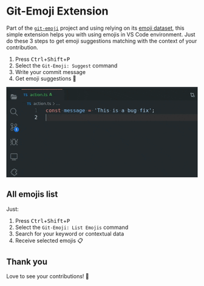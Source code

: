# Git-Emoji Extension

Part of the [`git-emoji`][git-emoji] project and using relying on its [emoji dataset][git-emoji-dataset], this simple extension helps you with using emojis in VS Code environment. Just do these 3 steps to get emoji suggestions matching with the context of your contribution.

1. Press <kbd>Ctrl</kbd>+<kbd>Shift</kbd>+<kbd>P</kbd>
1. Select the `Git-Emoji: Suggest` command
1. Write your commit message
1. Get emoji suggestions 🎁

[git-emoji]: https://github.com/git-emoji
[git-emoji-dataset]: https://github.com/git-emoji/dataset-js

![Suggest emoji for git commit message](/images/capture-suggest.gif)

## All emojis list

Just:

1. Press <kbd>Ctrl</kbd>+<kbd>Shift</kbd>+<kbd>P</kbd>
1. Select the `Git-Emoji: List Emojis` command
1. Search for your keyword or contextual data
1. Receive selected emojis 📋

## Thank you

Love to see your contributions! 🍏
